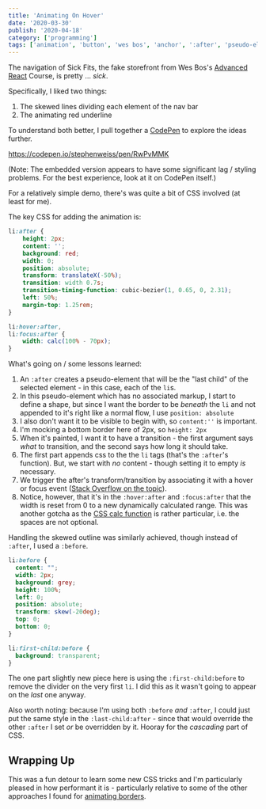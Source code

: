 ```yaml
---
title: 'Animating On Hover'
date: '2020-03-30'
publish: '2020-04-18'
category: ['programming']
tags: ['animation', 'button', 'wes bos', 'anchor', ':after', 'pseudo-element']
---
```


The navigation of Sick Fits, the fake storefront from Wes Bos's [Advanced React](https://advancedreact.com/) Course, is pretty ... _sick_.

Specifically, I liked two things:
1. The skewed lines dividing each element of the nav bar
2. The animating red underline

To understand both better, I pull together a [CodePen](https://codepen.io/stephenweiss/pen/RwPvMMK) to explore the ideas further.

https://codepen.io/stephenweiss/pen/RwPvMMK

(Note: The embedded version appears to have some significant lag / styling problems. For the best experience, look at it on CodePen itself.)

For a relatively simple demo, there's was quite a bit of CSS involved (at least for me).

The key CSS for adding the animation is:

```css
li:after {
    height: 2px;
    content: '';
    background: red;
    width: 0;
    position: absolute;
    transform: translateX(-50%);
    transition: width 0.7s;
    transition-timing-function: cubic-bezier(1, 0.65, 0, 2.31);
    left: 50%;
    margin-top: 1.25rem;
}

li:hover:after,
li:focus:after {
    width: calc(100% - 70px);
}
```

What's going on / some lessons learned:

1. An `:after` creates a pseudo-element that will be the "last child" of the selected element - in this case, each of the `li`s.
2. In this pseudo-element which has no associated markup, I start to define a shape, but since I want the border to be _beneath_ the `li` and not appended to it's right like a normal flow, I use `position: absolute`
3. I also don't want it to be visible to begin with, so `content:''` is important.
4. I'm mocking a bottom border here of 2px, so `height: 2px`
5. When it's painted, I want it to have a transition - the first argument says _what_ to transition, and the second says how long it should take.
6. The first part appends css to the the `li` tags (that's the `:after`'s function). But, we start with _no_ content - though setting it to empty _is_ necessary.
7. We trigger the after's transform/transition by associating it with a hover or focus event ([Stack Overflow on the topic](https://stackoverflow.com/questions/5777210/how-to-write-hover-condition-for-abefore-and-aafter)).
8. Notice, however, that it's in the `:hover:after` and `:focus:after` that the  width is reset from 0 to a new dynamically calculated range. This was another gotcha as the [CSS calc function](https://developer.mozilla.org/en-US/docs/Web/CSS/calc) is rather particular, i.e. the spaces are not optional.

Handling the skewed outline was similarly achieved, though instead of `:after`, I used a `:before`.
```css
li:before {
  content: "";
  width: 2px;
  background: grey;
  height: 100%;
  left: 0;
  position: absolute;
  transform: skew(-20deg);
  top: 0;
  bottom: 0;
}

li:first-child:before {
  background: transparent;
}
```

The one part slightly new piece here is using the `:first-child:before` to remove the divider on the very first `li`. I did this as it wasn't going to appear on the _last_ one anyway.

Also worth noting: because I'm using both `:before` _and_ `:after`, I could just put the same style in the `:last-child:after` - since that would override the other `:after` I set _or_ be overridden by it. Hooray for the _cascading_ part of CSS.

## Wrapping Up

This was a fun detour to learn some new CSS tricks and I'm particularly pleased in how performant it is - particularly relative to some of the other approaches I found for [animating borders](https://css-tricks.com/animating-border/).
